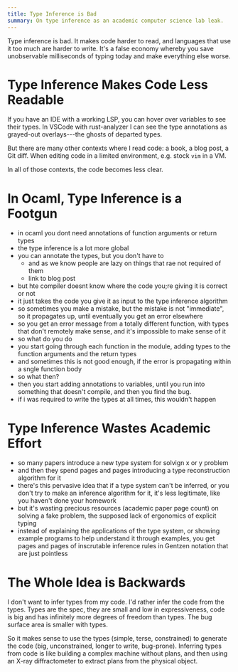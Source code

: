 ```yaml
---
title: Type Inference is Bad
summary: On type inference as an academic computer science lab leak.
---
```


Type inference is bad. It makes code harder to read, and languages that use it
too much are harder to write. It's a false economy whereby you save unobservable
milliseconds of typing today and make everything else worse.

# Type Inference Makes Code Less Readable

If you have an IDE with a working LSP, you can hover over variables to see their
types. In VSCode with rust-analyzer I can see the type annotations as grayed-out
overlays---the ghosts of departed types.

But there are many other contexts where I read code: a book, a blog post, a Git
diff. When editing code in a limited environment, e.g. stock `vim` in a VM.

In all of those contexts, the code becomes less clear.

# In Ocaml, Type Inference is a Footgun

- in ocaml you dont need annotations of function arguments or return types
- the type inference is a lot more global
- you can annotate the types, but you don't have to
  - and as we know people are lazy on things that rae not required of them
  - link to blog post
- but hte compiler doesnt know where the code you;re giving it is correct or
  not
- it just takes the code you give it as input to the type inference algorithm
- so sometimes you make a mistake, but the mistake is not "immediate", so it
  propagates up, until eventually you get an error elsewhere
- so you get an error message from a totally different function, with types
  that don't remotely make sense, and it's impossible to make sense of it
- so what do you do
- you start going through each function in the module, adding types to the
  function arguments and the return types
- and sometimes this is not good enough, if the error is propagating within a
  sngle function body
- so what then?
- then you start adding annotations to variables, until you run into something
  that doesn't compile, and then you find the bug.
- if i was required to write the types at all times, this wouldn't happen

# Type Inference Wastes Academic Effort

- so many papers introduce a new type system for solvign x or y problem
- and then they spend pages and pages introducing a type reconstruction
  algorithm for it
- there's this pervasive idea that if a type system can't be inferred, or you
  don't try to make an inference algorithm for it, it's less legitimate, like
  you haven't done your homework
- but it's wasting precious resources (academic paper page count) on solving a
  fake problem, the supposed lack of ergonomics of explicit typing
- instead of explaining the applications of the type system, or showing
  example programs to help understand it through examples, you get pages and
  pages of inscrutable inference rules in Gentzen notation that are just
  pointless

# The Whole Idea is Backwards

I don't want to infer types from my code. I'd rather infer the code from the
types. Types are the spec, they are small and low in expressiveness, code is
big and has infinitely more degrees of freedom than types. The bug surface area
is smaller with types.

So it makes sense to use the types (simple, terse, constrained) to generate the
code (big, unconstrained, longer to write, bug-prone). Inferring types from code
is like building a complex machine without plans, and then using an X-ray diffractometer to extract plans from the physical object.

